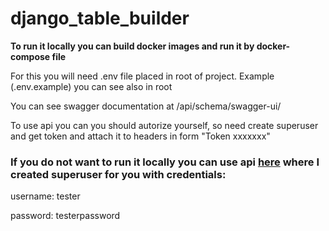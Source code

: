 # django_table_builder

**To run it locally you can build docker images and run it by docker-compose file**

For this you will need .env file placed in root of project. Example (.env.example) you can see also in root

You can see swagger documentation at /api/schema/swagger-ui/

To use api you can you should autorize yourself, so need create superuser and get token and attach it to headers in form "Token xxxxxxx"


### If you do not want to run it locally you can use api [here](http://164.90.176.230:8001/api/schema/swagger-ui/) where I created superuser for you with credentials:
username: tester

password: testerpassword




